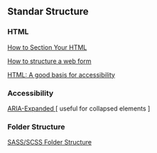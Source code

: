 <h2>Standar Structure</h2>

<h3>HTML</h3>

<p>
<a href="https://css-tricks.com/how-to-section-your-html/" title="css-tricks.com | Daniel Tonon">
  <span>How to Section Your HTML</span>
</a>
</p>
<p>
<a href="https://developer.mozilla.org/en-US/docs/Learn/Forms/How_to_structure_a_web_form" title="developer.mozilla.org">
  <span>How to structure a web form</span>
</a>
</p>

<p>
<a href="developer.mozilla.org/en-US/docs/Learn/Accessibility/HTML" title="developer.mozilla.org">
  <span>HTML: A good basis for accessibility</span>
</a>
</p>


<h3>Accessibility</h3>
<p>
  <a href="https://developer.mozilla.org/en-US/docs/Web/Accessibility/ARIA/Attributes/aria-expanded">
    ARIA-Expanded
  </a>
  [ useful for collapsed elements ]
</p>

<h3>Folder Structure</h3>
<p>
  <a href="https://itnext.io/structuring-your-sass-projects-c8d41fa55ed4">SASS/SCSS Folder Structure</a>
  </p>
